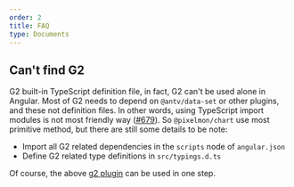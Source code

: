 ```yaml
---
order: 2
title: FAQ
type: Documents
---
```


## Can't find G2

G2 built-in TypeScript definition file, in fact, G2 can't be used alone in Angular. Most of G2 needs to depend on `@antv/data-set` or other plugins, and these not definition files. In other words, using TypeScript import modules is not most friendly way ([#679](https://github.com/1ziton/pixelmon/issues/679)). So `@pixelmon/chart` use most primitive method, but there are still some details to be note:

- Import all G2 related dependencies in the `scripts` node of `angular.json`
- Define G2 related type definitions in `src/typings.d.ts`

Of course, the above [g2 plugin](/cli/plugin#g2) can be used in one step.
